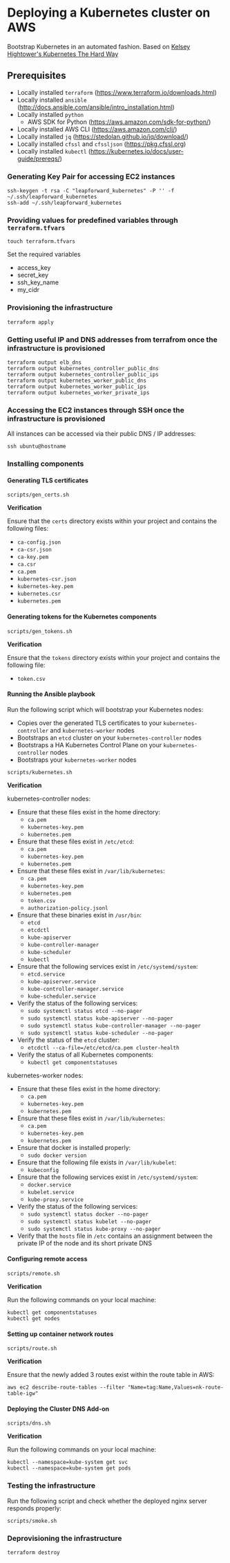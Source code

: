 # Deploying a Kubernetes cluster on AWS

Bootstrap Kubernetes in an automated fashion. Based on [Kelsey Hightower's Kubernetes The Hard Way](https://github.com/kelseyhightower/kubernetes-the-hard-way)

## Prerequisites

- Locally installed `terraform` (https://www.terraform.io/downloads.html)
- Locally installed `ansible` (http://docs.ansible.com/ansible/intro_installation.html)
- Locally installed `python`
  - AWS SDK for Python (https://aws.amazon.com/sdk-for-python/)
- Locally installed AWS CLI (https://aws.amazon.com/cli/)
- Locally installed `jq` (https://stedolan.github.io/jq/download/)
- Locally installed `cfssl` and `cfssljson` (https://pkg.cfssl.org)
- Locally installed `kubectl` (https://kubernetes.io/docs/user-guide/prereqs/)

### Generating Key Pair for accessing EC2 instances

```
ssh-keygen -t rsa -C "leapforward_kubernetes" -P '' -f ~/.ssh/leapforward_kubernetes
ssh-add ~/.ssh/leapforward_kubernetes
```

### Providing values for predefined variables through `terraform.tfvars`

```
touch terraform.tfvars
```

Set the required variables
  - access_key
  - secret_key
  - ssh_key_name
  - my_cidr

### Provisioning the infrastructure

```
terraform apply
```

### Getting useful IP and DNS addresses from terrafrom once the infrastructure is provisioned

```
terraform output elb_dns
terraform output kubernetes_controller_public_dns
terraform output kubernetes_controller_public_ips
terraform output kubernetes_worker_public_dns
terraform output kubernetes_worker_public_ips
terraform output kubernetes_worker_private_ips
```

### Accessing the EC2 instances through SSH once the infrastructure is provisioned

All instances can be accessed via their public DNS / IP addresses:

```
ssh ubuntu@hostname
```

### Installing components

#### Generating TLS certificates

```
scripts/gen_certs.sh
```

**Verification**

Ensure that the `certs` directory exists within your project and contains the following files:
  - `ca-config.json`
  - `ca-csr.json`
  - `ca-key.pem`
  - `ca.csr`
  - `ca.pem`
  - `kubernetes-csr.json`
  - `kubernetes-key.pem`
  - `kubernetes.csr`
  - `kubernetes.pem`

#### Generating tokens for the Kubernetes components

```
scripts/gen_tokens.sh
```

**Verification**

Ensure that the `tokens` directory exists within your project and contains the following file:
  - `token.csv`

#### Running the Ansible playbook

Run the following script which will bootstrap your Kubernetes nodes:
  - Copies over the generated TLS certificates to your  `kubernetes-controller` and  `kubernetes-worker` nodes
  - Bootstraps an `etcd` cluster on your `kubernetes-controller` nodes
  - Bootstraps a HA Kubernetes Control Plane on your `kubernetes-controller` nodes
  - Bootstraps your `kubernetes-worker` nodes

```
scripts/kubernetes.sh
```

**Verification**

kubernetes-controller nodes:

- Ensure that these files exist in the home directory:
  - `ca.pem`
  - `kubernetes-key.pem`
  - `kubernetes.pem`
- Ensure that these files exist in `/etc/etcd`:
  - `ca.pem`
  - `kubernetes-key.pem`
  - `kubernetes.pem`
- Ensure that these files exist in `/var/lib/kubernetes`:
  - `ca.pem`
  - `kubernetes-key.pem`
  - `kubernetes.pem`
  - `token.csv`
  - `authorization-policy.jsonl`  
- Ensure that these binaries exist in `/usr/bin`:
  - `etcd`
  - `etcdctl`
  - `kube-apiserver`
  - `kube-controller-manager`
  - `kube-scheduler`
  - `kubectl`
- Ensure that the following services exist in `/etc/systemd/system`:
  - `etcd.service`
  - `kube-apiserver.service`
  - `kube-controller-manager.service`
  - `kube-scheduler.service`
- Verify the status of the following services:
  - `sudo systemctl status etcd --no-pager`
  - `sudo systemctl status kube-apiserver --no-pager`
  - `sudo systemctl status kube-controller-manager --no-pager`
  - `sudo systemctl status kube-scheduler --no-pager`
- Verify the status of the `etcd` cluster:
  - `etcdctl --ca-file=/etc/etcd/ca.pem cluster-health`
- Verify the status of all Kubernetes components:
  - `kubectl get componentstatuses`

kubernetes-worker nodes:

- Ensure that these files exist in the home directory:
  - `ca.pem`
  - `kubernetes-key.pem`
  - `kubernetes.pem`
- Ensure that these files exist in `/var/lib/kubernetes`:
  - `ca.pem`
  - `kubernetes-key.pem`
  - `kubernetes.pem`
- Ensure that docker is installed properly:
  - `sudo docker version`
- Ensure that the following file exists in `/var/lib/kubelet`:
  - `kubeconfig`
- Ensure that the following services exist in `/etc/systemd/system`:
  - `docker.service`
  - `kubelet.service`
  - `kube-proxy.service`
- Verify the status of the following services:
  - `sudo systemctl status docker --no-pager`
  - `sudo systemctl status kubelet --no-pager`
  - `sudo systemctl status kube-proxy --no-pager`
- Verify that the `hosts` file in `/etc` contains an assignment between the private IP of the node and its short private DNS

#### Configuring remote access

```
scripts/remote.sh
```

**Verification**

Run the following commands on your local machine:

```
kubectl get componentstatuses
kubectl get nodes
```

#### Setting up container network routes

```
scripts/route.sh
```

**Verification**

Ensure that the newly added 3 routes exist within the route table in AWS:
```
aws ec2 describe-route-tables --filter "Name=tag:Name,Values=nk-route-table-igw"
```

#### Deploying the Cluster DNS Add-on

```
scripts/dns.sh
```

**Verification**

Run the following commands on your local machine:

```
kubectl --namespace=kube-system get svc
kubectl --namespace=kube-system get pods
```

### Testing the infrastructure

Run the following script and check whether the deployed nginx server responds properly:
```
scripts/smoke.sh
```

### Deprovisioning the infrastructure

```
terraform destroy
```
